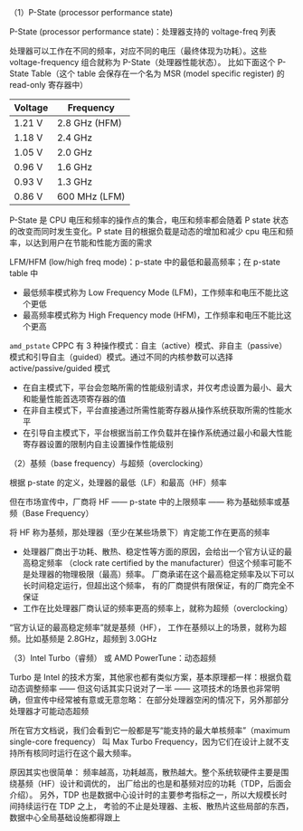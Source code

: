 （1）P-State (processor performance state)

P-State (processor performance state)：处理器支持的 voltage-freq 列表

处理器可以工作在不同的频率，对应不同的电压（最终体现为功耗）。这些 voltage-frequency 组合就称为 P-State（处理器性能状态）。 比如下面这个 P-State Table（这个 table 会保存在一个名为 MSR (model specific register) 的 read-only 寄存器中）

| Voltage | Frequency     |
| ------- | ------------- |
| 1.21 V  | 2.8 GHz (HFM) |
| 1.18 V  | 2.4 GHz       |
| 1.05 V  | 2.0 GHz       |
| 0.96 V  | 1.6 GHz       |
| 0.93 V  | 1.3 GHz       |
| 0.86 V  | 600 MHz (LFM) |

P-State 是 CPU 电压和频率的操作点的集合，电压和频率都会随着 P state 状态的改变而同时发生变化。P state 目的根据负载是动态的增加和减少 cpu 电压和频率，以达到用户在节能和性能方面的需求

LFM/HFM (low/high freq mode)：p-state 中的最低和最高频率；在 p-state table 中

- 最低频率模式称为 Low Frequency Mode (LFM)，工作频率和电压不能比这个更低
- 最高频率模式称为 High Frequency mode (HFM)，工作频率和电压不能比这个更高

`amd_pstate` CPPC 有 3 种操作模式：自主（active）模式、非自主（passive）模式和引导自主（guided）模式。通过不同的内核参数可以选择 active/passive/guided 模式

- 在自主模式下，平台会忽略所需的性能级别请求，并仅考虑设置为最小、最大和能量性能首选项寄存器的值
- 在非自主模式下，平台直接通过所需性能寄存器从操作系统获取所需的性能水平
- 在引导自主模式下，平台根据当前工作负载并在操作系统通过最小和最大性能寄存器设置的限制内自主设置操作性能级别

（2）基频（base frequency）与超频（overclocking）

根据 p-state 的定义，处理器的最低（LF）和最高（HF）频率

但在市场宣传中，厂商将 HF —— p-state 中的上限频率 —— 称为基础频率或基频（Base Frequency）

将 HF 称为基频，那处理器（至少在某些场景下）肯定能工作在更高的频率

- 处理器厂商出于功耗、散热、稳定性等方面的原因，会给出一个官方认证的最高稳定频率 （clock rate certified by the manufacturer）但这个频率可能不是处理器的物理极限（最高）频率。 厂商承诺在这个最高稳定频率及以下可以长时间稳定运行，但超出这个频率， 有的厂商提供有限保证，有的厂商完全不保证
- 工作在比处理器厂商认证的频率更高的频率上，就称为超频（overclocking）

“官方认证的最高稳定频率”就是基频（HF）， 工作在基频以上的场景，就称为超频。比如基频是 2.8GHz，超频到 3.0GHz

（3）Intel Turbo（睿频） 或 AMD PowerTune：动态超频

Turbo 是 Intel 的技术方案，其他家也都有类似方案，基本原理都一样：根据负载动态调整频率 —— 但这句话其实只说对了一半 —— 这项技术的场景也非常明确，但宣传中经常被有意或无意忽略： 在部分处理器空闲的情况下，另外那部分处理器才可能动态超频

所在官方文档说，我们会看到它一般都是写“能支持的最大单核频率”（maximum single-core frequency） 叫 Max Turbo Frequency，因为它们在设计上就不支持所有核同时运行在这个最大频率。

原因其实也很简单： 频率越高，功耗越高，散热越大。整个系统软硬件主要是围绕基频（HF）设计和调优的， 出厂给出的也是和基频对应的功耗（TDP，后面会介绍）。 另外，TDP 也是数据中心设计时的主要参考指标之一，所以大规模长时间持续运行在 TDP 之上， 考验的不止是处理器、主板、散热片这些局部的东西，数据中心全局基础设施都得跟上

